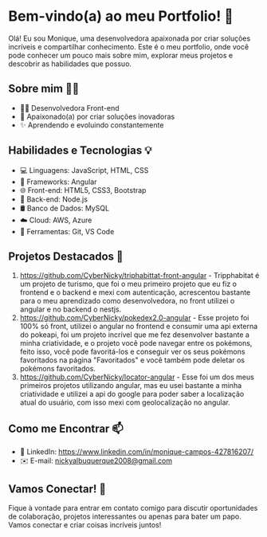 # Bem-vindo(a) ao meu Portfolio! 🌟

Olá! Eu sou Monique, uma desenvolvedora apaixonada por criar soluções incríveis e compartilhar conhecimento. Este é o meu portfolio, onde você pode conhecer um pouco mais sobre mim, explorar meus projetos e descobrir as habilidades que possuo.

## Sobre mim 💁‍♀️

- 👩‍💻 Desenvolvedora Front-end
- 🌈 Apaixonado(a) por criar soluções inovadoras
- ✨ Aprendendo e evoluindo constantemente

## Habilidades e Tecnologias 💡

- 💻 Linguagens: JavaScript, HTML, CSS
- 🚀 Frameworks: Angular
- 🌐 Front-end: HTML5, CSS3, Bootstrap
- 📡 Back-end: Node.js
- 🛢️ Banco de Dados: MySQL
- ☁️ Cloud: AWS, Azure
- 🔧 Ferramentas: Git, VS Code

## Projetos Destacados 🚀

1. https://github.com/CyberNicky/triphabittat-front-angular - Tripphabitat é um projeto de turismo, que foi o meu primeiro projeto que eu fiz o frontend e o backend e mexi com autenticação, acrescentou bastante para o meu aprendizado como desenvolvedora, no front utilizei o angular e no backend o nestjs.
2. https://github.com/CyberNicky/pokedex2.0-angular - Esse projeto foi 100% só front, utilizei o angular no frontend e consumir uma api externa do pokeapi, foi um projeto incrível que me fez desenvolver bastante a minha criatividade, e o projeto você pode navegar entre os pokémons, feito isso, você pode favoritá-los e conseguir ver os seus pokémons favoritados na página "Favoritados" e você também pode deletar os pokémons favoritados.
3. https://github.com/CyberNicky/locator-angular - Esse foi um dos meus primeiros projetos utilizando angular, mas eu usei bastante a minha criatividade e utilizei a api do google para poder saber a localização atual do usuário, com isso mexi com geolocalização no angular.

## Como me Encontrar 📫

- 💼 LinkedIn: https://www.linkedin.com/in/monique-campos-427816207/ 
- ✉️ E-mail: nickyalbuquerque2008@gmail.com

## Vamos Conectar! 💬

Fique à vontade para entrar em contato comigo para discutir oportunidades de colaboração, projetos interessantes ou apenas para bater um papo. Vamos conectar e criar coisas incríveis juntos!

